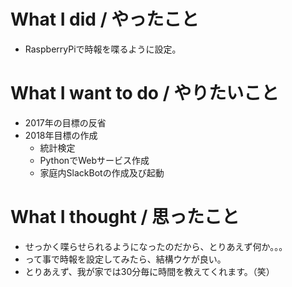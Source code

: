 # What I did / やったこと
- RaspberryPiで時報を喋るように設定。

# What I want to do / やりたいこと
- 2017年の目標の反省
- 2018年目標の作成
  - 統計検定
  - PythonでWebサービス作成
  - 家庭内SlackBotの作成及び起動

# What I thought / 思ったこと
- せっかく喋らせられるようになったのだから、とりあえず何か。。。
- って事で時報を設定してみたら、結構ウケが良い。
- とりあえず、我が家では30分毎に時間を教えてくれます。（笑）
